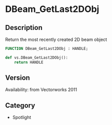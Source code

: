 # DBeam_GetLast2DObj

## Description
Return the most recently created 2D beam object

```pascal
FUNCTION DBeam_GetLast2DObj : HANDLE;
```

```python
def vs.DBeam_GetLast2DObj():
    return HANDLE
```

## Version
Availability: from Vectorworks 2011

## Category
* Spotlight

